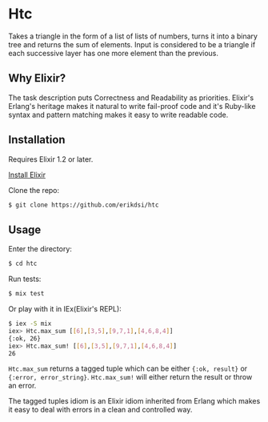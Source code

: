 # Htc

Takes a triangle in the form of a list of lists of numbers, turns it into a binary tree and returns the sum of elements.
Input is considered to be a triangle if each successive layer has one more element than the previous.

## Why Elixir?

The task description puts Correctness and Readability as priorities. Elixir's Erlang's heritage makes it natural to write fail-proof code and it's Ruby-like syntax and pattern matching makes it easy to write readable code.

## Installation

Requires Elixir 1.2 or later.

[Install Elixir](https://elixir-lang.org/install.html)

Clone the repo:
```bash
$ git clone https://github.com/erikdsi/htc
```

## Usage

Enter the directory:
```bash
$ cd htc
```
Run tests:
```bash
$ mix test
```
Or play with it in IEx(Elixir's REPL):
```bash
$ iex -S mix
iex> Htc.max_sum [[6],[3,5],[9,7,1],[4,6,8,4]]
{:ok, 26}
iex> Htc.max_sum! [[6],[3,5],[9,7,1],[4,6,8,4]]
26
```
`Htc.max_sum` returns a tagged tuple which can be either `{:ok, result}` or `{:error, error_string}`.
`Htc.max_sum!` will either return the result or throw an error.

The tagged tuples idiom is an Elixir idiom inherited from Erlang which makes it easy to deal with errors in a clean and controlled way.